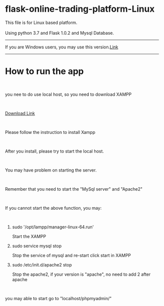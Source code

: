 # flask-online-trading-platform-Linux
This file is for Linux based platform. <br><br>
Using python 3.7 and Flask 1.0.2 and Mysql Database.
<br><hr>
If you are Windows users, you may use this version.<a href="https://github.com/jackywongboy/flask-online-trading-platform-windows" >Link</a><br>
<hr>
<h1><b>How to run the app</b></h1><br>
<p>you nee to do use local host, so you need to download XAMPP</p><br>
<a href="https://www.apachefriends.org/download.html" ><p>Download Link</p></a>
<br>
<p>Please follow the instruction to install Xampp</p>
<br>
<p>After you install, please try to start the local host.</p>
<br>
<p>You may have problem on starting the server.</p>
<br>
<p>Remember that you need to start the "MySql server" and "Apache2"</p>
<br>
<p>If you cannot start the above function, you may:</p>
<br>
<ol>
    <li>sudo '/opt/lampp/manager-linux-64.run'</li><p>Start the XAMPP</p>
    <li>sudo service mysql stop</li><p>Stop the service of mysql and re-start click start in XAMPP</p>
    <li>sudo /etc/init.d/apache2 stop</li><p>Stop the apache2, if your version is "apache", no need to add 2 after apache</p>
</ol>
<br>
<p>you may able to start go to "localhost/phpmyadmin/"</p>

